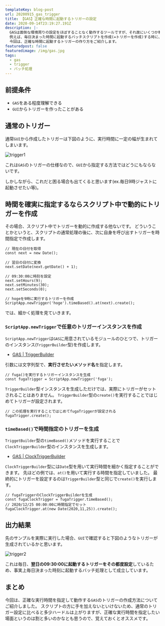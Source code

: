 ```yaml
---
templateKey: blog-post
url: 20200915_gas_trigger
title: 【GAS】正確な時間に起動するトリガーの設定
date: 2020-09-14T23:19:27.191Z
description: |-
  GASは面倒な環境周りの設定をほぼすることなく動作するツールですが、それ故にいくつか制限事項があります。
  例えば、毎日決まった時間に起動するバッチスクリプトを作成(=トリガーを作成)する時に、GUIから設定した場合、実行時間に1時間ほど幅が生じてしまいます。
  今回は、正確な時間に起動するトリガーの作り方をご紹介します。
featuredpost: false
featuredimage: /img/gas.jpg
tags:
  - gas
  - trigger
  - バッチ処理
---
```

## 前提条件
* `GAS`をある程度理解できる
* `GUI`からトリガーを作ったことがある

## 通常のトリガー
通常`GUI`から作成したトリガーは下図のように、実行時間に一定の幅が生まれてしまいます。

![trigger1](/img/5f558be967fe7d004b229452.png "trigger1")

これは`GAS`のトリガーの仕様なので、`GUI`から指定する方法ではどうにもならないです。

しかしながら、これだと困る場合も出てくると思います(ex.毎日9時ジャストに起動させたい等)。

## 時間を確実に指定するならスクリプト中で動的にトリガーを作成
その場合、スクリプト中でトリガーを動的に作成する他ないです。
どういうことかというと、スクリプトの通常処理の後に、次に自身を呼び出すトリガーを時間指定で作成します。

```GAS
// 現在の日付を取得
const next = new Date();

// 翌日の日付に変換
next.setDate(next.getDate() + 1);

// 09:30:00に時刻を設定
next.setHours(9);
next.setMinutes(30);
next.setSeconds(0);
  
// hogeを9時に実行するトリガーを作成
ScriptApp.newTrigger('hoge').timeBased().at(next).create();
```

では、細かく処理を見ていきます。

### `ScriptApp.newTrigger`で任意のトリガーインスタンスを作成
`ScriptApp.newTrigger`は`GAS`に用意されているモジュールのひとつで、トリガーのインスタンス(`TriggerBuilder`型)を作成します。

- [GAS | TriggerBuilder](https://developers.google.com/apps-script/reference/script/trigger-builder)

引数には文字列型で、**実行させたいメソッド名**を指定します。

```GAS
// fuga()を実行するトリガーインスタンスを生成
const fugaTrigger = ScriptApp.newTrigger('fuga');
```

`TriggerBuilder`型インスタンスを生成しただけでは、実際にトリガーがセットされることはありません。
`TriggerBuilder`型の`create()`を実行することではじめてトリガーが設定されます。

```GAS
// この処理を実行することではじめてfugaTriggerが設定される
fugaTrigger.create();
```

### `timeBased()`で時間指定のトリガーを生成
`TriggetBuilder`型の`timeBased()`メソッドを実行することで`ClockTriggerBuilder`型のインスタンスを生成します。

- [GAS | ClockTriggerBuilder](https://developers.google.com/apps-script/reference/script/clock-trigger-builder)

`ClockTriggerBuilder`型には`Date`型を用いて実行時間を細かく指定することができます。
先ほどの例では、`at()`を用いて実行する時間を指定していました。
最終的にトリガーを設定するのは`TriggerBuilder`型と同じで`create()`を実行します。

```GAS
// fugaTriggerのClockTriggerBuilderを生成
const fugaClockTrigger = fugaTrigger.timeBased();
// 2020/12/25 00:00:00に時間指定でセット
fugaClockTrigger.at(new Date(2020,11,25)).create();
```

## 出力結果
先のサンプルを実際に実行した場合、`GUI`で確認すると下図のようなトリガーが生成されているかと思います。

![trigger2](/img/5f558c0a67fe7d004b229457.png "trigger2")

これは毎日、**翌日の09:30:00に起動するトリガーをその都度設定**しているため、事実上毎日決まった時刻に起動するバッチ処理として成立しています。

## まとめ
今回は、正確な実行時間を指定して動作する`GAS`のトリガーの作成方法についてご紹介しました。
スクリプトの方に手を加えないといけないため、通常のトリガー設定に比べると多少ハードルは上がりますが、正確な実行時間を指定したい場面というのは割と多いのかなとも思うので、覚えておくとオススメです。